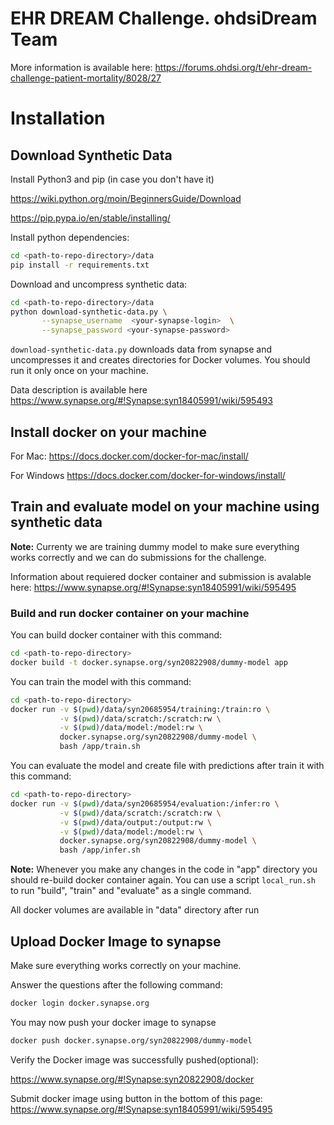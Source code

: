 # EHR DREAM Challenge. ohdsiDream Team
More information is available here: 
https://forums.ohdsi.org/t/ehr-dream-challenge-patient-mortality/8028/27

# Installation
## Download Synthetic Data

Install Python3 and pip (in case you don't have it)

https://wiki.python.org/moin/BeginnersGuide/Download

https://pip.pypa.io/en/stable/installing/

Install python dependencies:
```bash
cd <path-to-repo-directory>/data
pip install -r requirements.txt
```
Download and uncompress synthetic data:
```bash
cd <path-to-repo-directory>/data
python download-synthetic-data.py \
       --synapse_username  <your-synapse-login>  \
       --synapse_password <your-synapse-password>
```
```download-synthetic-data.py``` downloads data from synapse and uncompresses it and creates directories for Docker volumes. You should run it only once on your machine.

Data description is available here https://www.synapse.org/#!Synapse:syn18405991/wiki/595493

## Install docker on your machine
For Mac: https://docs.docker.com/docker-for-mac/install/

For Windows https://docs.docker.com/docker-for-windows/install/


## Train and evaluate model on your machine using synthetic data

**Note:** Currenty we are training dummy model to make sure everything works correctly and we can do submissions for the challenge. 

Information about requiered docker container and submission is avalable here: https://www.synapse.org/#!Synapse:syn18405991/wiki/595495

### Build and run docker container on your machine
You can build docker container with this command:
```bash
cd <path-to-repo-directory>
docker build -t docker.synapse.org/syn20822908/dummy-model app
```
You can train the model with this command:
```bash
cd <path-to-repo-directory>
docker run -v $(pwd)/data/syn20685954/training:/train:ro \
           -v $(pwd)/data/scratch:/scratch:rw \
           -v $(pwd)/data/model:/model:rw \
           docker.synapse.org/syn20822908/dummy-model \
           bash /app/train.sh
```
You can evaluate the model and create file with predictions after train it with this command:
```bash
cd <path-to-repo-directory>
docker run -v $(pwd)/data/syn20685954/evaluation:/infer:ro \
           -v $(pwd)/data/scratch:/scratch:rw \
           -v $(pwd)/data/output:/output:rw \
           -v $(pwd)/data/model:/model:rw \
           docker.synapse.org/syn20822908/dummy-model \
           bash /app/infer.sh
```
**Note:** Whenever you make any changes in the code in "app" directory you should re-build docker container again. You can use a script ```local_run.sh``` to run "build", "train" and "evaluate" as a single command. 

All docker volumes are available in "data" directory after run

## Upload Docker Image to synapse
Make sure everything works correctly on your machine.

Answer the questions after the following command:
```bash
docker login docker.synapse.org
```
You may now push your docker image to synapse
```bash
docker push docker.synapse.org/syn20822908/dummy-model
```

Verify the Docker image was successfully pushed(optional):

https://www.synapse.org/#!Synapse:syn20822908/docker

Submit docker image using button in the bottom of this page:
 https://www.synapse.org/#!Synapse:syn18405991/wiki/595495